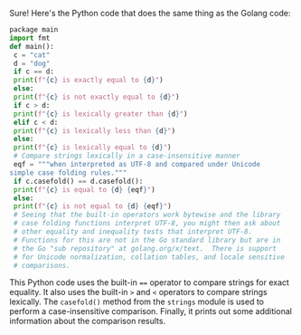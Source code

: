 Sure! Here's the Python code that does the same thing as the Golang code:
```python
package main
import fmt
def main():
 c = "cat"
 d = "dog"
 if c == d:
 print(f"{c} is exactly equal to {d}")
 else:
 print(f"{c} is not exactly equal to {d}")
 if c > d:
 print(f"{c} is lexically greater than {d}")
 elif c < d:
 print(f"{c} is lexically less than {d}")
 else:
 print(f"{c} is lexically equal to {d}")
 # Compare strings lexically in a case-insensitive manner
 eqf = """when interpreted as UTF-8 and compared under Unicode
simple case folding rules."""
 if c.casefold() == d.casefold():
 print(f"{c} is equal to {d} {eqf}")
 else:
 print(f"{c} is not equal to {d} {eqf}")
 # Seeing that the built-in operators work bytewise and the library
 # case folding functions interpret UTF-8, you might then ask about
 # other equality and inequality tests that interpret UTF-8.
 # Functions for this are not in the Go standard library but are in
 # the Go "sub repository" at golang.org/x/text.  There is support
 # for Unicode normalization, collation tables, and locale sensitive
 # comparisons.
```
This Python code uses the built-in `==` operator to compare strings for exact equality. It also uses the built-in `>` and `<` operators to compare strings lexically. The `casefold()` method from the `strings` module is used to perform a case-insensitive comparison. Finally, it prints out some additional information about the comparison results.


